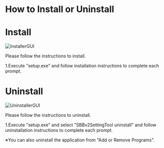 # How to Install or Uninstall

# Install

![installerGUI](install.png)

Please follow the instructions to install.

1.Execute "setup.exe" and follow installation instructions to complete each prompt.

# Uninstall

![UninstallerGUI](uninstall.png)

Please follow the instructions to uninstall.

1.Execute "setup.exe" and select "SBBv2SettingTool uninstall" and follow uninstallation instructions to complete each prompt.

※You can also uninstall the application from "Add or Remove Programs".